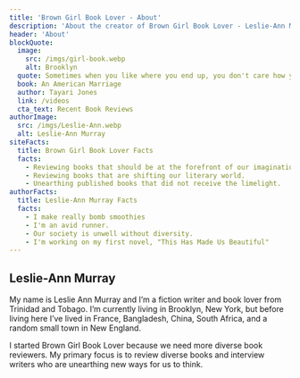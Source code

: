 ```yaml
---
title: 'Brown Girl Book Lover - About'
description: 'About the creator of Brown Girl Book Lover - Leslie-Ann Murray'
header: 'About'
blockQuote:
  image:
    src: /imgs/girl-book.webp
    alt: Brooklyn
  quote: Sometimes when you like where you end up, you don't care how you got there.
  book: An American Marriage
  author: Tayari Jones
  link: /videos
  cta_text: Recent Book Reviews
authorImage:
  src: /imgs/Leslie-Ann.webp
  alt: Leslie-Ann Murray
siteFacts:
  title: Brown Girl Book Lover Facts
  facts:
    - Reviewing books that should be at the forefront of our imagination.
    - Reviewing books that are shifting our literary world.
    - Unearthing published books that did not receive the limelight.
authorFacts:
  title: Leslie-Ann Murray Facts
  facts:
    - I make really bomb smoothies
    - I'm an avid runner.
    - Our society is unwell without diversity.
    - I'm working on my first novel, "This Has Made Us Beautiful"
---
```


## Leslie-Ann Murray

My name is Leslie Ann Murray and I’m a fiction writer and book lover from Trinidad and Tobago. I’m currently living in Brooklyn, New York, but before living here I’ve lived in France, Bangladesh, China, South Africa, and a random small town in New England.

I started Brown Girl Book Lover because we need more diverse book reviewers. My primary focus is to review diverse books and interview writers who are unearthing new ways for us to think.
